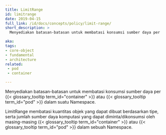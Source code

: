 ```yaml
---
title: LimitRange
id: limitrange
date: 2019-04-15
full_link: /id/docs/concepts/policy/limit-range/
short_description: >
  Menyediakan batasan-batasan untuk membatasi konsumsi sumber daya per Container atau Pod dalam suatu Namespace.

aka:
tags:
- core-object
- fundamental
- architecture
related:
 - pod
 - container

---
```

Menyediakan batasan-batasan untuk membatasi konsumsi sumber daya per {{< glossary_tooltip term_id="container" >}} atau {{< glossary_tooltip term_id="pod" >}} dalam suatu Namespace.

<!--more-->

LimitRange membatasi kuantitas objek yang dapat dibuat berdasarkan tipe, serta jumlah sumber daya komputasi yang dapat diminta/dikonsumsi oleh masing-masing {{< glossary_tooltip term_id="container" >}} atau {{< glossary_tooltip term_id="pod" >}} dalam sebuah Namespace.
